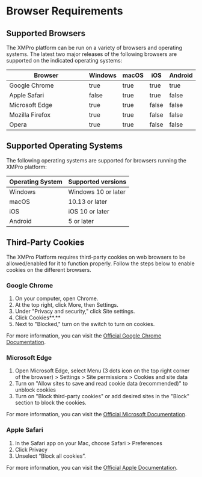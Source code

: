 # Browser Requirements

## Supported Browsers

The XMPro platform can be run on a variety of browsers and operating systems. The latest two major releases of the following browsers are supported on the indicated operating systems:

<table><thead><tr><th width="233">Browser</th><th data-type="checkbox">Windows</th><th data-type="checkbox">macOS</th><th data-type="checkbox">iOS</th><th data-type="checkbox">Android</th></tr></thead><tbody><tr><td>Google Chrome</td><td>true</td><td>true</td><td>true</td><td>true</td></tr><tr><td>Apple Safari</td><td>false</td><td>true</td><td>true</td><td>false</td></tr><tr><td>Microsoft Edge</td><td>true</td><td>true</td><td>false</td><td>false</td></tr><tr><td>Mozilla Firefox</td><td>true</td><td>true</td><td>false</td><td>false</td></tr><tr><td>Opera</td><td>true</td><td>true</td><td>false</td><td>false</td></tr></tbody></table>

## Supported Operating Systems

The following operating systems are supported for browsers running the XMPro platform:

| Operating System | Supported versions  |
| ---------------- | ------------------- |
| Windows          | Windows 10 or later |
| macOS            | 10.13 or later      |
| iOS              | iOS 10 or later     |
| Android          | 5 or later          |

## Third-Party Cookies

The XMPro Platform requires third-party cookies on web browsers to be allowed/enabled for it to function properly. Follow the steps below to enable cookies on the different browsers.

### Google Chrome

1. On your computer, open Chrome.
2. At the top right, click More, then Settings.
3. Under "Privacy and security," click Site settings.
4. Click Cookies**.**
5. Next to "Blocked," turn on the switch to turn on cookies.

For more information, you can visit the [Official Google Chrome Documentation](https://support.google.com/accounts/answer/61416?hl=en\&co=GENIE.Platform%3DDesktop).

### Microsoft Edge

1. Open Microsoft Edge, select Menu (3 dots icon on the top right corner of the browser) > Settings > Site permissions > Cookies and site data
2. Turn on "Allow sites to save and read cookie data (recommended)" to unblock cookies
3. Turn on "Block third-party cookies" or add desired sites in the "Block" section to block the cookies.

For more information, you can visit the [Official Microsoft Documentation](https://support.microsoft.com/en-us/search?query=enable%20cookies%20in%20edge).

### Apple Safari

1. In the Safari app on your Mac, choose Safari > Preferences
2. Click Privacy&#x20;
3. Unselect “Block all cookies”.

For more information, you can visit the [Official Apple Documentation](https://support.apple.com/en-au/guide/safari/sfri11471/mac).
